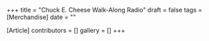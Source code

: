 +++
title = "Chuck E. Cheese Walk-Along Radio"
draft = false
tags = [Merchandise]
date = ""

[Article]
contributors = []
gallery = []
+++